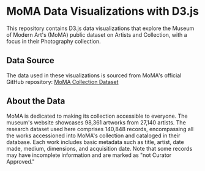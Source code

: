 # MoMA Data Visualizations with D3.js

This repository contains D3.js data visualizations that explore the Museum of Modern Art's (MoMA) public dataset on Artists and Collection, with a focus in their Photography collection.

## Data Source

The data used in these visualizations is sourced from MoMA's official GitHub repository: [MoMA Collection Dataset](https://github.com/MuseumofModernArt/collection)

## About the Data

MoMA is dedicated to making its collection accessible to everyone. The museum's website showcases 98,361 artworks from 27,140 artists. The research dataset used here comprises 140,848 records, encompassing all the works accessioned into MoMA's collection and cataloged in their database. Each work includes basic metadata such as title, artist, date made, medium, dimensions, and acquisition date. Note that some records may have incomplete information and are marked as "not Curator Approved."
